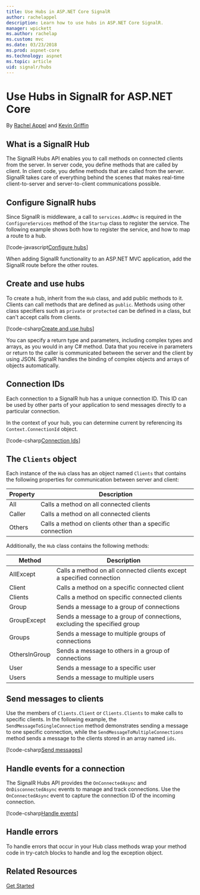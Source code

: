 ```yaml
---
title: Use Hubs in ASP.NET Core SignalR
author: rachelappel
description: Learn how to use hubs in ASP.NET Core SignalR.
manager: wpickett
ms.author: rachelap
ms.custom: mvc
ms.date: 03/23/2018
ms.prod: aspnet-core
ms.technology: aspnet
ms.topic: article
uid: signalr/hubs
---
```


# Use Hubs in SignalR for ASP.NET Core

By [Rachel Appel](https://twitter.com/rachelappel) and [Kevin Griffin](http://twitter.com/1kevgriff)

## What is a SignalR Hub

The SignalR Hubs API enables you to call methods on connected clients from the server. In server code, you define methods that are called by client. In client code, you define methods that are called from the server. SignalR takes care of everything behind the scenes that makes real-time client-to-server and server-to-client communications possible.

## Configure SignalR hubs

Since SignalR is middleware, a call to `services.AddMvc` is required in the `ConfigureServices` method of the `Startup` class to register the service. The following example shows both how to register the service, and how to map a route to a hub.

[!code-javascript[Configure hubs](hubs/sample/js/startup.js?highlight=41,65-68)]

When adding SignalR functionality to an ASP.NET MVC application, add the SignalR route before the other routes.

## Create and use hubs

To create a hub, inherit from the `Hub` class, and add public methods to it. Clients can call methods that are defined as `public`. Methods using other class specifiers such as `private` or `protected` can be defined in a class, but can't accept calls from clients.

[!code-csharp[Create and use hubs](clients/sample/hubs/chathub.cs?range=10-14)]

You can specify a return type and parameters, including complex types and arrays, as you would in any C# method. Data that you receive in parameters or return to the caller is communicated between the server and the client by using JSON. SignalR handles the binding of complex objects and arrays of objects automatically.

## Connection IDs

Each connection to a SignalR hub has a unique connection ID. This ID can be used by other parts of your application to send messages directly to a particular connection.

In the context of your hub, you can determine current by referencing its `Context.ConnectionId` object.

[!code-csharp[Connection Ids](clients/sample/hubs/chathub.cs?range=20-24)]

## The `Clients` object

Each instance of the `Hub` class has an object named `Clients` that contains the following properties for communication between server and client:

| Property | Description |
| ------ | ----------- |
| All | Calls a method on all connected clients |
| Caller | Calls a method on all connected clients |
| Others | Calls a method on clients other than a specific connection |

Additionally, the `Hub` class contains the following methods:

| Method | Description |
| ------ | ----------- |
| AllExcept | Calls a method on all connected clients except a specified connection |
| Client | Calls a method on a specific connected client |
| Clients | Calls a method on specific connected clients |
| Group | Sends a message to a group of connections  |
| GroupExcept | Sends a message to a group of connections, excluding  the specified group |
| Groups | Sends a message to multiple groups of connections  |
| OthersInGroup | Sends a message to others in a group of connections  |
| User | Sends a message to a specific user |
| Users | Sends a message to multiple users |

## Send messages to clients

Use the members of `Clients.Client` or `Clients.Clients` to make calls to specific clients. In the following example, the `SendMessageToSingleConnection` method demonstrates sending a message to one specific connection, while the `SendMessageToMultipleConnections` method sends a message to the clients  stored in an array named `ids`.

[!code-csharp[Send messages](clients/sample/hubs/chathub.cs?range=15-24)]

## Handle events for a connection

The SignalR Hubs API provides the `OnConnectedAsync` and `OnDisconnectedAsync` events to manage and track connections. Use the `OnConnectedAsync` event to capture the connection ID of the incoming connection.

[!code-csharp[Handle events](clients/sample/hubs/chathub.cs?range=33-37)]

## Handle errors

To handle errors that occur in your Hub class methods wrap your method code in try-catch blocks to handle and log the exception object.

## Related Resources

[Get Started]()